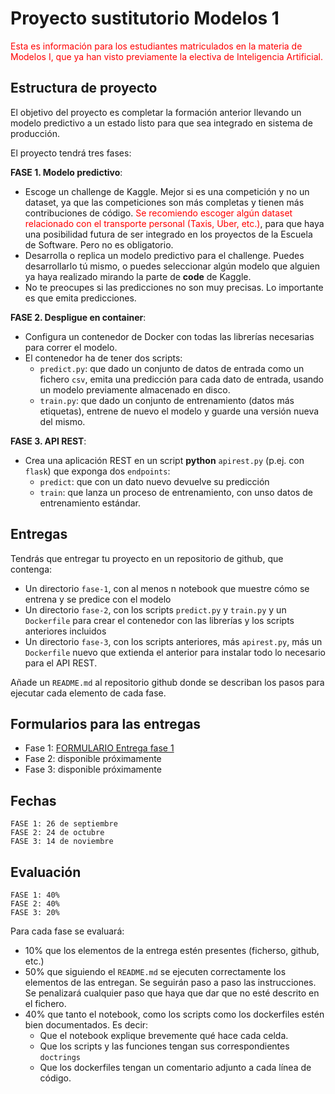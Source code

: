 # Proyecto sustitutorio Modelos 1

<font color="red">Esta es información para los estudiantes matriculados en la materia de Modelos I, que ya han visto previamente la electiva de Inteligencia Artificial.</font>

## Estructura de proyecto

El objetivo del proyecto es completar la formación anterior llevando un modelo predictivo a un estado listo para que sea integrado en sistema de producción. 

El proyecto tendrá tres fases:

**FASE 1. Modelo predictivo**:
- Escoge un challenge de Kaggle. Mejor si es una competición y no un dataset, ya que las competiciones son más completas y tienen más contribuciones de código. <font color="red">Se recomiendo escoger algún dataset relacionado con el transporte personal (Taxis, Uber, etc.)</font>, para que haya una posibilidad futura de ser integrado en los proyectos de la Escuela de Software. Pero no es obligatorio.
- Desarrolla o replica un modelo predictivo para el challenge. Puedes desarrollarlo tú mismo, o puedes seleccionar algún modelo que alguien ya haya realizado mirando la parte de **code** de Kaggle. 
- No te preocupes si las predicciones no son muy precisas. Lo importante es que emita predicciones.

**FASE 2. Despligue en container**:
- Configura un contenedor de Docker con todas las librerías necesarias para correr el modelo.
- El contenedor ha de tener dos scripts:
  - `predict.py`: que dado un conjunto de datos de entrada como un fichero `csv`, emita una predicción para cada dato de entrada, usando un modelo previamente almacenado en disco.
  - `train.py`: que dado un conjunto de entrenamiento (datos más etiquetas), entrene de nuevo el modelo y guarde una versión nueva del mismo.

**FASE 3. API REST**:
- Crea una aplicación REST en un script **python** `apirest.py` (p.ej. con `flask`) que exponga dos `endpoints`:
  - `predict`: que con un dato nuevo devuelve su predicción
  - `train`: que lanza un proceso de entrenamiento, con unso datos de entrenamiento estándar.

## Entregas

Tendrás que entregar tu proyecto en un repositorio de github, que contenga:
- Un directorio `fase-1`, con al menos n notebook que muestre cómo se entrena y se predice con el modelo
- Un directorio `fase-2`, con los scripts `predict.py` y `train.py` y un `Dockerfile` para crear el contenedor con las librerías y los scripts anteriores incluidos  
- Un directorio `fase-3`, con los scripts anteriores, más `apirest.py`, más un `Dockerfile` nuevo que extienda el anterior para instalar todo lo necesario para el API REST.

Añade un `README.md` al repositorio github donde se describan los pasos para ejecutar cada elemento de cada fase.

## Formularios para las entregas

- Fase 1: [FORMULARIO Entrega fase 1](https://forms.gle/Ab8JgStescGhM6KB9)
- Fase 2: disponible próximamente
- Fase 3: disponible próximamente

## Fechas

    FASE 1: 26 de septiembre
    FASE 2: 24 de octubre
    FASE 3: 14 de noviembre

## Evaluación

    FASE 1: 40%
    FASE 2: 40%
    FASE 3: 20%


Para cada fase se evaluará:
  - 10% que los elementos de la entrega estén presentes (ficherso, github, etc.)
  - 50% que siguiendo el `README.md` se ejecuten correctamente los elementos de las entregan. Se seguirán paso a paso las instrucciones. Se penalizará cualquier paso que haya que dar que no esté descrito en el fichero. 
  - 40% que tanto el notebook, como los scripts como los dockerfiles estén bien documentados. Es decir:
      - Que el notebook explique brevemente qué hace cada celda.
      - Que los scripts y las funciones tengan sus correspondientes `doctrings`
      - Que los dockerfiles tengan un comentario adjunto a cada línea de código.


